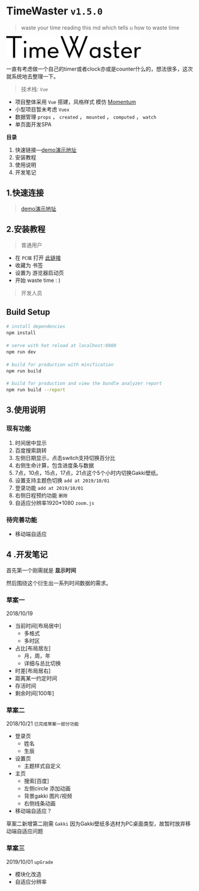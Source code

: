 # TimeWaster `v1.5.0` 

> waste your time reading this md which tells u how to waste time

![pro-logo](./src/assets/logo.gif)

一直有考虑做一个自己的timer或者clock亦或是counter什么的，想法很多，这次就系统地去整理一下。

>技术栈: `Vue`  

- 项目整体采用 ` Vue ` 搭建，风格样式 模仿 [Momentum](https://momentumdash.com/)
- 小型项目暂未考虑 `Vuex ` 
- 数据管理 `props` ，  ` created ` ， ` mounted ` ， ` computed ` ， ` watch ` 
- 单页面开发SPA


 **目录** 
1. 快速链接—[demo演示地址](https://mulander-j.github.io/fillory/repoPage/twaster/index.html)
2. 安装教程
3. 使用说明
4. 开发笔记

## 1.快速连接
> [demo演示地址](https://mulander-j.github.io/fillory/repoPage/twaster/index.html)

## 2.安装教程
>  普通用户

- 在   `PC端`   打开  [此链接](https://mulander-j.github.io/fillory/repoPage/twaster/index.html)
- 收藏为 书签
- 设置为 游览器启动页
- 开始 waste time : )

> 开发人员

## Build Setup ##

``` bash
# install dependencies
npm install

# serve with hot reload at localhost:8080
npm run dev

# build for production with minification
npm run build

# build for production and view the bundle analyzer report
npm run build --report
```

## 3.使用说明
### 现有功能

1. 时间居中显示
2. 百度搜索跳转
3. 左侧日期显示，点击switch支持切换百分比
4. 右侧生命计算，包含进度条与数据
5. 7点，10点，15点，17点，21点这个5个小时内切换Gakki壁纸。
6. 设置支持主题色切换 `add at 2019/10/01`
7. 登录功能 `add at 2019/10/01`
8. 右侧日程预约功能 `删除`
9. 自适应分辨率1920*1080 `zoom.js`

### 待完善功能

- 移动端自适应

## 4 .开发笔记

首先第一个刚需就是 **显示时间** 

然后围绕这个衍生出一系列时间数据的需求。

### 草案一

2018/10/19
- 当前时间[布局居中]
  - 多格式
  - 多时区
- 占比[布局居左]
  - 月，周，年
  - 详细与总比切换
-  时差[布局居右]
  - 距离某一约定时间
- 存活时间
- 剩余时间[100年]

### 草案二

2018/10/21  ``已完成草案一部分功能  `` 
- 登录页
  -  姓名
  -  生辰
- 设置页
  - 主题样式自定义
- 主页
  - 搜索[百度]
  - 左侧circle 添加动画
  - 背景gakki 图片/视频
  - 右侧线条动画
- 移动端自适应？

草案二新增第二刚需   `Gakki` 
因为Gakki壁纸多选材为PC桌面类型，故暂时放弃移动端自适应问题

### 草案三

2019/10/01  `upGrade`

- 模块化改造 
- 自适应分辨率
